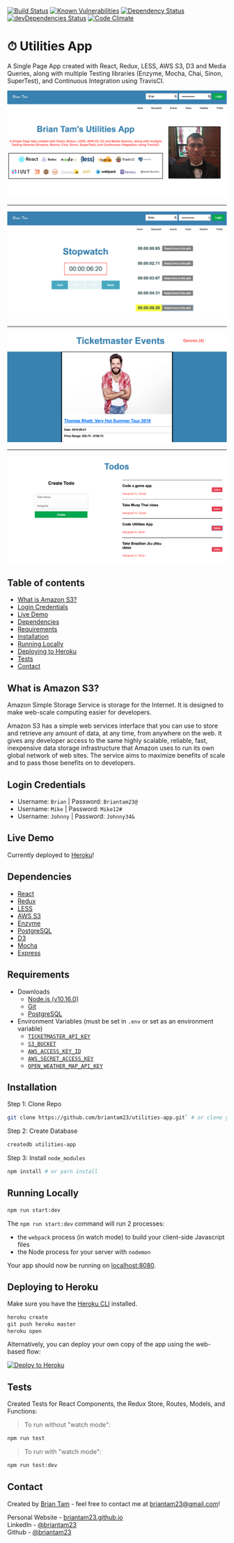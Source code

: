 [![Build Status](https://travis-ci.org/briantam23/utilities-app.svg?branch=master)](https://travis-ci.org/briantam23/utilities-app)
[![Known Vulnerabilities](https://app.snyk.io/test/github/briantam23/utilities-appp/badge.svg?targetFile=package.json)](https://app.snyk.io/test/github/briantam23/utilities-app?targetFile=package.json)
[![Dependency Status](https://david-dm.org/briantam23/utilities-app.svg)](https://david-dm.org/briantam23/utilities-app)
[![devDependencies Status](https://david-dm.org/briantam23/utilities-app/dev-status.svg)](https://david-dm.org/briantam23/utilities-app?type=dev)
[![Code Climate](https://codeclimate.com/github/briantam23/utilities-app/badges/gpa.svg)](https://codeclimate.com/github/briantam23/utilities-app/)

# ⏱ Utilities App

A Single Page App created with React, Redux, LESS, AWS S3, D3 and Media Queries, along with multiple Testing libraries (Enzyme, Mocha, Chai, Sinon, SuperTest), and Continuous Integration using TravisCI.

![Home page screenshot](./public/img/screenshots/homepage_screen.png) <hr/>
![Stopwatch page screenshot](./public/img/screenshots/stopwatch_screen.png) <hr/>
![Events page screenshot](./public/img/screenshots/events_screen.png) <hr/>
![Todos page screenshot](./public/img/screenshots/todos_screen.png)

## Table of contents
* [What is Amazon S3?](#what-is-amazon-s3?)
* [Login Credentials](#login-credentials)
* [Live Demo](#live-demo)
* [Dependencies](#dependencies)
* [Requirements](#requirements)
* [Installation](#installation)
* [Running Locally](#running-locally)
* [Deploying to Heroku](#deploying-to-heroku)
* [Tests](#tests)
* [Contact](#contact)

## What is Amazon S3?
Amazon Simple Storage Service is storage for the Internet. It is designed to make web-scale computing easier for developers.

Amazon S3 has a simple web services interface that you can use to store and retrieve any amount of data, at any time, from anywhere on the web. It gives any developer access to the same highly scalable, reliable, fast, inexpensive data storage infrastructure that Amazon uses to run its own global network of web sites. The service aims to maximize benefits of scale and to pass those benefits on to developers.

## Login Credentials

* Username: `Brian`  | Password: `Briantam23@`
* Username: `Mike`   | Password: `Mike12#`
* Username: `Johnny` | Password: `Johnny34&` 

## Live Demo

Currently deployed to [Heroku](https://btam-utilities-app.herokuapp.com)!

## Dependencies

* [React](https://reactjs.org)
* [Redux](https://redux.js.org)
* [LESS](http://lesscss.org)
* [AWS S3](https://aws.amazon.com/s3)
* [Enzyme](https://airbnb.io/enzyme)
* [PostgreSQL](https://www.postgresql.org)
* [D3](https://d3js.org)
* [Mocha](https://mochajs.org)
* [Express](https://expressjs.com)

## Requirements

* Downloads
    * [Node.js (v10.16.0)](https://nodejs.org/en/)
    * [Git](https://git-scm.com/downloads)
    * [PostgreSQL](https://www.postgresql.org/download/)
* Environment Variables (must be set in `.env` or set as an environment variable)
    * [`TICKETMASTER_API_KEY`](https://developer.ticketmaster.com/products-and-docs/apis/getting-started/)
    * [`S3_BUCKET`](https://docs.aws.amazon.com/AmazonS3/latest/dev/UsingBucket.html)
    * [`AWS_ACCESS_KEY_ID`](https://aws.amazon.com/premiumsupport/knowledge-center/create-access-key/)
    * [`AWS_SECRET_ACCESS_KEY`](https://aws.amazon.com/blogs/security/wheres-my-secret-access-key/)
    * [`OPEN_WEATHER_MAP_API_KEY`](https://openweathermap.org/appid)

## Installation

Step 1: Clone Repo
```sh
git clone https://github.com/briantam23/utilities-app.git` # or clone your own fork
```

Step 2: Create Database
```sh
createdb utilities-app
```

Step 3: Install `node_modules`
```sh
npm install # or yarn install
```

## Running Locally

```sh
npm run start:dev
```

The `npm run start:dev` command will run 2 processes:
* the `webpack` process (in watch mode) to build your client-side Javascript files
* the Node process for your server with `nodemon`

Your app should now be running on [localhost:8080](http://localhost:8080).

## Deploying to Heroku

Make sure you have the [Heroku CLI](https://devcenter.heroku.com/articles/heroku-cli) installed.

```
heroku create
git push heroku master
heroku open
```

Alternatively, you can deploy your own copy of the app using the web-based flow:

[![Deploy to Heroku](https://www.herokucdn.com/deploy/button.png)](https://heroku.com/deploy)

## Tests

Created Tests for React Components, the Redux Store, Routes, Models, and Functions:

> To run without "watch mode": 
```sh
npm run test
``` 

> To run with "watch mode":
```sh
npm run test:dev
```

## Contact
Created by [Brian Tam](http://briantam23.github.io) - feel free to contact me at [briantam23@gmail.com](mailto:briantam23@gmail.com)!

Personal Website - [briantam23.github.io](http://briantam23.github.io) <br/>
LinkedIn - [@briantam23](https://linkedin.com/in/briantam23/) <br/>
Github - [@briantam23](https://github.com/briantam23)